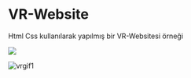 <h1> VR-Website </h1>
<p> Html Css kullanılarak yapılmış bir VR-Websitesi örneği </p>
<img src="vr.gif" />

![vrgif1](https://github.com/arasburcak/vr-website/assets/110293042/a4cf894e-29f3-491a-b2c5-962038f813d3)
